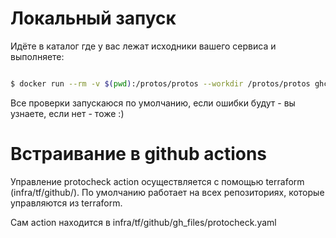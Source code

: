 # Локальный запуск

Идёте в каталог где у вас лежат исходники вашего сервиса и выполняете:

```sh

$ docker run --rm -v $(pwd):/protos/protos --workdir /protos/protos ghcr.io/severgroup-tt/protocheck:latest
```

Все проверки запускаюся по умолчанию, если ошибки будут - вы узнаете, если нет - тоже :)

# Встраивание в github actions

Управление protocheck action осуществляется с помощью terraform (infra/tf/github/). По умолчанию работает на всех репозиториях, которые управляются из terraform.

Сам action находится в infra/tf/github/gh_files/protocheck.yaml
